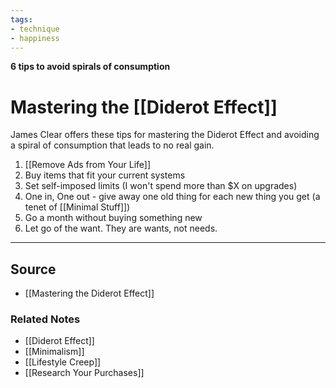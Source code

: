 ```yaml
---
tags:
- technique
- happiness
---
```

**6 tips to avoid spirals of consumption**

# Mastering the [[Diderot Effect]]

James Clear offers these tips for mastering the Diderot Effect and avoiding a spiral of consumption that leads to no real gain.

1. [[Remove Ads from Your Life]] 
2. Buy items that fit your current systems
3. Set self-imposed limits (I won't spend more than $X on upgrades)
4. One in, One out - give away one old thing for each new thing you get (a tenet of [[Minimal Stuff]])
5. Go a month without buying something new
6. Let go of the want. They are wants, not needs.

---

## Source
- [[Mastering the Diderot Effect]]

### Related Notes
- [[Diderot Effect]] 
- [[Minimalism]] 
- [[Lifestyle Creep]] 
- [[Research Your Purchases]]